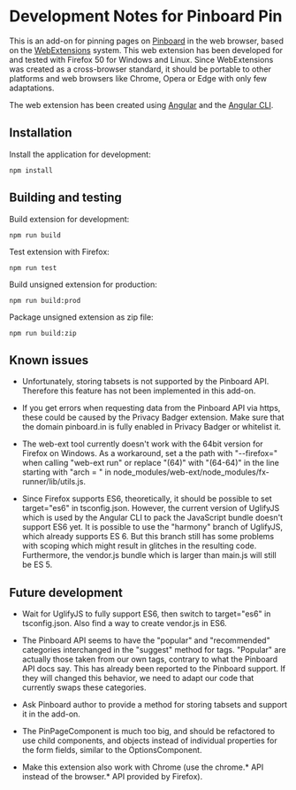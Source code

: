 Development Notes for Pinboard Pin
==================================

This is an add-on for pinning pages on [Pinboard](https://pinboard.in) in the web browser, based on the [WebExtensions](https://developer.mozilla.org/de/Add-ons/WebExtensions) system. This web extension has been developed for and tested with Firefox 50 for Windows and Linux. Since WebExtensions was created as a cross-browser standard, it should be portable to other platforms and web browsers like Chrome, Opera or Edge with only few adaptations.

The web extension has been created using [Angular](https://angular.io/) and the [Angular CLI](https://github.com/angular/angular-cli).

Installation
------------

Install the application for development:

    npm install

Building and testing
--------------------

Build extension for development:

    npm run build

Test extension with Firefox:

    npm run test

Build unsigned extension for production:

    npm run build:prod

Package unsigned extension as zip file:

    npm run build:zip

Known issues
------------

* Unfortunately, storing tabsets is not supported by the Pinboard API. Therefore this feature has not been implemented in this add-on.

* If you get errors when requesting data from the Pinboard API via https, these could be caused by the Privacy Badger extension. Make sure that the domain pinboard.in is fully enabled in Privacy Badger or whitelist it.

* The web-ext tool currently doesn't work with the 64bit version for Firefox on Windows. As a workaround, set a the path with "--firefox=" when calling "web-ext run" or replace "(64)" with "(64-64)" in the line starting with "arch = " in node_modules/web-ext/node_modules/fx-runner/lib/utils.js.

* Since Firefox supports ES6, theoretically, it should be possible to set target="es6" in tsconfig.json. However, the current version of UglifyJS which is used by the Angular CLI to pack the JavaScript bundle doesn't support ES6 yet. It is possible to use the "harmony" branch of UglifyJS, which already supports ES 6. But this branch still has some problems with scoping which might result in glitches in the resulting code. Furthermore, the vendor.js bundle which is larger than main.js will still be ES 5.

Future development
------------------

* Wait for UglifyJS to fully support ES6, then switch to target="es6" in tsconfig.json. Also find a way to create vendor.js in ES6.

* The Pinboard API seems to have the "popular" and "recommended" categories interchanged in the "suggest" method for tags. "Popular" are actually those taken from our own tags, contrary to what the Pinboard API docs say. This has already been reported to the Pinboard support. If they will changed this behavior, we need to adapt our code that currently swaps these categories.

* Ask Pinboard author to provide a method for storing tabsets and support it in the add-on.

* The PinPageComponent is much too big, and should be refactored to use child components, and objects instead of individual properties for the form fields, similar to the OptionsComponent.

* Make this extension also work with Chrome (use the chrome.* API instead of the browser.* API provided by Firefox).
